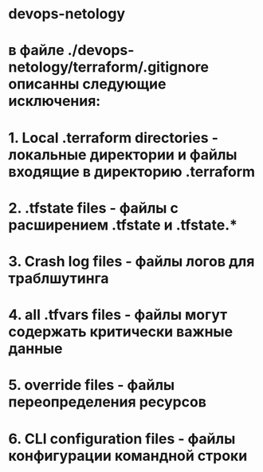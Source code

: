 # devops-netology

#  в файле ./devops-netology/terraform/.gitignore описанны следующие исключения:
#   1. Local .terraform directories - локальные директории и файлы входящие в директорию .terraform
#   2. .tfstate files - файлы с расширением .tfstate и .tfstate.*
#   3. Crash log files - файлы логов для траблшутинга
#   4. all .tfvars files - файлы могут содержать критически важные данные
#   5. override files - файлы переопределения ресурсов
#   6. CLI configuration files - файлы конфигурации командной строки 